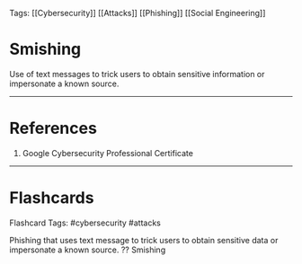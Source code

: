 Tags: [[Cybersecurity]] [[Attacks]] [[Phishing]] [[Social Engineering]]
# Smishing

Use of text messages to trick users to obtain sensitive information or impersonate a known source.

---
# References

1. Google Cybersecurity Professional Certificate

---
# Flashcards

Flashcard Tags: #cybersecurity #attacks 

Phishing that uses text message to trick users to obtain sensitive data or impersonate a known source.
??
Smishing
<!--SR:!2024-04-29,4,270!2024-04-28,3,252-->